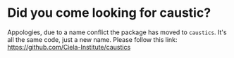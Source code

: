 # Did you come looking for caustic?

Appologies, due to a name conflict the package has moved to `caustics`. It's all the same code, just a new name. Please follow this link: https://github.com/Ciela-Institute/caustics